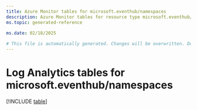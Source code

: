 ```yaml
---
title: Azure Monitor tables for microsoft.eventhub/namespaces
description: Azure Monitor tables for resource type microsoft.eventhub/namespaces
ms.topic: generated-reference
   
ms.date: 02/18/2025

# This file is automatically generated. Changes will be overwritten. Do not change this file directly.
---
```


# Log Analytics tables for microsoft.eventhub/namespaces  

[!INCLUDE [table](~/reusable-content/ce-skilling/azure/includes/azure-monitor/reference/tables/microsoft-eventhub_namespaces-include.md)]

